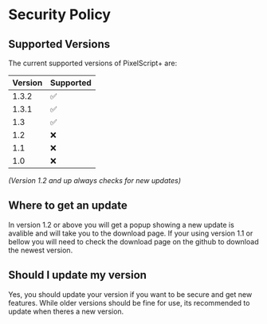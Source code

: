 # Security Policy

## Supported Versions

The current supported versions of PixelScript+ are:

| Version | Supported          |
| ------- | ------------------ |
| 1.3.2   | :white_check_mark: |
| 1.3.1   | :white_check_mark: |
| 1.3     | :white_check_mark: |
| 1.2     | :x:                |
| 1.1     | :x:                |
| 1.0     | :x:                |

*(Version 1.2 and up always checks for new updates)*

## Where to get an update

In version 1.2 or above you will get a popup showing a new update is avalible and will take you to the download page. If your using version 1.1 or bellow you will need to check the download page on the github to download the newest version.

## Should I update my version

Yes, you should update your version if you want to be secure and get new features. While older versions should be fine for use, its recommended to update when theres a new version.
